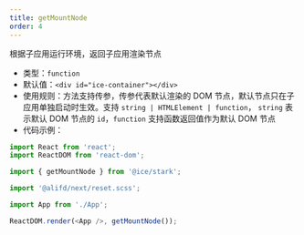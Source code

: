 ```yaml
---
title: getMountNode
order: 4
---
```


根据子应用运行环境，返回子应用渲染节点

- 类型：`function`
- 默认值：`<div id="ice-container"></div>`
- 使用规则：方法支持传参，传参代表默认渲染的 DOM 节点，默认节点只在子应用单独启动时生效。支持 `string | HTMLElement | function`， `string` 表示默认 DOM 节点的 `id`，`function` 支持函数返回值作为默认 DOM 节点
- 代码示例：

```js
import React from 'react';
import ReactDOM from 'react-dom';

import { getMountNode } from '@ice/stark';

import '@alifd/next/reset.scss';

import App from './App';

ReactDOM.render(<App />, getMountNode());
```
